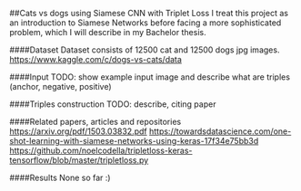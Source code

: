 ##Cats vs dogs using Siamese CNN with Triplet Loss
I treat this project as an introduction to Siamese Networks 
before facing a more sophisticated problem, which I will describe in my
Bachelor thesis.

####Dataset
Dataset consists of 12500 cat and 12500 dogs jpg images.
https://www.kaggle.com/c/dogs-vs-cats/data

####Input
TODO: show example input image and describe what are triples (anchor, negative, positive)

####Triples construction
TODO: describe, citing paper

####Related papers, articles and repositories
https://arxiv.org/pdf/1503.03832.pdf
https://towardsdatascience.com/one-shot-learning-with-siamese-networks-using-keras-17f34e75bb3d
https://github.com/noelcodella/tripletloss-keras-tensorflow/blob/master/tripletloss.py

####Results
None so far :)